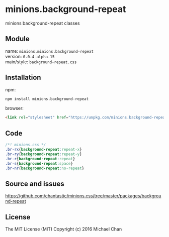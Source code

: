 # minions.background-repeat
minions background-repeat classes

## Module
name: `minions.minions.background-repeat`  
version: `0.0.4-alpha-15`  
main/style: `background-repeat.css`  

## Installation
npm:
```bash
npm install minions.background-repeat
```

browser:
```html
<link rel="stylesheet" href="https://unpkg.com/minions.background-repeat" />
```

## Code
```css
/*! minions.css */
.br-rx{background-repeat:repeat-x}
.br-ry{background-repeat:repeat-y}
.br-r{background-repeat:repeat}
.br-s{background-repeat:space}
.br-nr{background-repeat:no-repeat}

```

## Source and issues

https://github.com/chantastic/minions.css/tree/master/packages/background-repeat

## License

The MIT License (MIT)
Copyright (c) 2016 Michael Chan